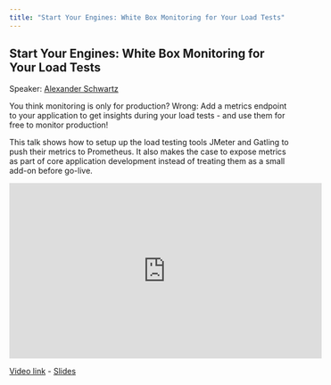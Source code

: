 ```yaml
---
title: "Start Your Engines: White Box Monitoring for Your Load Tests"
---
```


## Start Your Engines: White Box Monitoring for Your Load Tests

Speaker: [Alexander Schwartz](/2017-munich/speakers/alexander-schwartz/)

You think monitoring is only for production? Wrong: Add a metrics endpoint to your application to get insights during your load tests - and use them for free to monitor production!

This talk shows how to setup up the load testing tools JMeter and Gatling to push their metrics to Prometheus. It also makes the case to expose metrics as part of core application development instead of treating them as a small add-on before go-live.

<iframe width="560" height="315" src="https://www.youtube.com/embed/NQ3DYMs6KWc" frameborder="0" allowfullscreen></iframe>

[Video link](https://youtu.be/NQ3DYMs6KWc) -
[Slides](/2017-munich/slides/start-your-engines-white-box-monitoring-for-load-tests.pdf)
